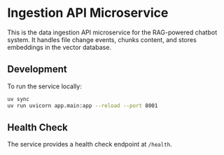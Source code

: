 # Ingestion API Microservice

This is the data ingestion API microservice for the RAG-powered chatbot system.
It handles file change events, chunks content, and stores embeddings in the
vector database.

## Development

To run the service locally:

```bash
uv sync
uv run uvicorn app.main:app --reload --port 8001
```

## Health Check

The service provides a health check endpoint at `/health`.
